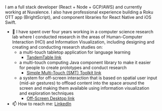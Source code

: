 I am a full stack developer (React + Node + GCP/AWS) and currently working at Nuvalence. I also have professional experience building a Roku OTT app (BrightScript), and component libraries for React Native and iOS Swift.
- 🔭 I have spent over four years working in a computer science research lab where I conducted research in the areas of Human-Computer Interaction (HCI) and Information Visualization, including designing and creating and conducting research studies on:
  - a multi-touch tabletop application for language learning
    - [TandemTable link](http://vialab.science.uoit.ca/portfolio/tandemtable)
  - a multi-touch computing Java component library to make it easier for people to create prototypes and conduct research
    -  [Simple Multi-Touch (SMT) Toolkit link](http://vialab.science.uoit.ca/portfolio/smt-toolkit)
  - a system for off-screen interaction that is based on spatial user input (mid-air gestures) to offload content into the space around the screen  and making them available using information visualization and exploration techniques
    - [Off-Screen Desktop link](https://www.erikpaluka.com/research/off-screen-desktop/)
- 📫 How to reach me: [LinkedIn](https://www.linkedin.com/in/erikpaluka/)
